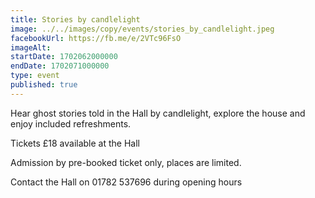 ```yaml
---
title: Stories by candlelight
image: ../../images/copy/events/stories_by_candlelight.jpeg
facebookUrl: https://fb.me/e/2VTc96FsO
imageAlt: 
startDate: 1702062000000
endDate: 1702071000000
type: event
published: true
---
```

Hear ghost stories told in the Hall by candlelight, explore the house and enjoy included refreshments.

Tickets £18 available at the Hall

Admission by pre-booked ticket only, places are limited.

Contact the Hall on 01782 537696 during opening hours